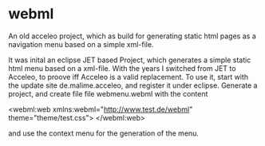 # webml
An old acceleo project, which as build for generating static html pages as a navigation menu based on a 
simple xml-file. 

It was inital an eclipse JET based Project, which generates a simple static html menu based on a xml-file. 
With the years I switched from JET to Acceleo, to proove iff Acceleo is a valid replacement. To use it, 
start with the update site de.malime.acceleo, and register it under eclipse. Generate a project, and create file 
file webmenu.webml with the content

<?xml version="1.0" encoding="UTF-8"?>
<webml:web xmlns:webml="http://www.test.de/webml" theme="theme/test.css">
</webml:web>

and use the context menu for the generation of the menu.
